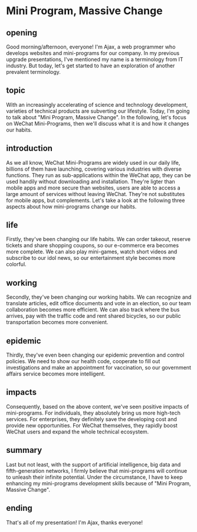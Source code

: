 # Mini Program, Massive Change

## opening
Good morning/afternoon, everyone!
I'm Ajax, a web programmer who develops websites and mini-programs for our company.
In my previous upgrade presentations, I've mentioned my name is a terminology from IT industry.
But today, let's get started to have an exploration of another prevalent terminology.

## topic
With an increasingly accelerating of science and technology development, varieties of technical products are subverting our lifestyle.
Today, I'm going to talk about "Mini Program, Massive Change".
In the following, let's focus on WeChat Mini-Programs, then we'll discuss what it is and how it changes our habits.

## introduction
As we all know, WeChat Mini-Programs are widely used in our daily life, billions of them have launching, covering various industries with diverse functions.
They run as sub-applications within the WeChat app, they can be used handily without downloading and installation.
They're ligter than mobile apps and more secure than websites, users are able to access a large amount of services without leaving WeChat.
They're not substitutes for mobile apps, but complements.
Let's take a look at the following three aspects about how mini-programs change our habits.

## life
Firstly, they've been changing our life habits.
We can order takeout, reserve tickets and share shopping coupons, so our e-commerce era becomes more complete.
We can also play mini-games, watch short videos and subscribe to our idol news, so our entertainment style becomes more colorful.

## working
Secondly, they've been changing our working habits.
We can recognize and translate articles, edit office documents and vote in an election, so our team collaboration becomes more efficient.
We can also track where the bus arrives, pay with the traffic code and rent shared bicycles, so our public transportation becomes more convenient.

## epidemic
Thirdly, they've even been changing our epidemic prevention and control policies.
We need to show our health code, cooperate to fill out investigations and make an appointment for vaccination, so our government affairs service becomes more intelligent.

## impacts
Consequently, based on the above content, we've seen positive impacts of mini-programs.
For individuals, they absolutely bring us more high-tech services.
For enterprises, they definitely save the developing cost and provide new opportunities.
For WeChat themselves, they rapidly boost WeChat users and expand the whole technical ecosystem.

## summary
Last but not least, with the support of artificial intelligence, big data and fifth-generation networks, I firmly believe that mini-programs will continue to unleash their infinite potential.
Under the circumstance, I have to keep enhancing my mini-programs development skills because of "Mini Program, Massive Change".

## ending
That's all of my presentation! I'm Ajax, thanks everyone!